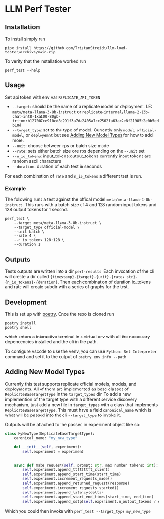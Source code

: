 # LLM Perf Tester



## Installation
To install simply run
```shell
pipx install https://github.com/TristanStreich/llm-load-tester/archive/main.zip
```
To verify that the installation worked run
```shell
perf_test --help
```

## Usage

Set api token with env var `REPLICATE_API_TOKEN`

* `--target`: should be the name of a replicate model or deployment. I.E: `meta/meta-llama-3-8b-instruct` or `replicate-internal/llama-2-13b-chat-int8-1xa100-80gb-triton:b127007ce910cd8e291f3a7da2405a7cc2562fa63ac2e8f21905b2e0b5edb10d`
* `--target_type`: set to the type of model. Currently only `model`, `official-model`, or `deployemnt` but see [Adding New Model Types](#adding-new-model-types) for how to add more.
* `--unit`: choose between rps or batch size mode
* `--rate`: sets either batch size ore rps depending on the `--unit` set
* `--n_io_tokens`: input_tokens:output_tokens currently input tokens are random ascii characters
* `--duration`: duration of each test in seconds

For each combination of `rate` and `n_io_tokens` a different test is run.


### Example

The following runs a test against the offical model `meta/meta-llama-3-8b-instruct`. This runs with a batch size of 4 and 128 random input tokens and 128 output tokens for 1 second.

```shell
perf_test \
    --target meta/meta-llama-3-8b-instruct \
    --target_type official-model \
    --unit batch \
    --rate 4 \
    --n_io_tokens 128:128 \
    --duration 1
```

## Outputs

Tests outputs are written into a dir `perf-results`. Each invocation of the cli will create a dir called `{timestamp}-{target}-{unit}-{rates_str}-{n_io_tokens}-{duration}`. Then each combination of duration io_tokens and rate will create subdir with a series of graphs for the test.

## Development

This is set up with [poetry](https://python-poetry.org/). Once the repo is cloned run
```shell
poetry install
poetry shell
```
which enters a interactive terminal in a virtual env with all the necessary dependencies installed and the cli in the path.

To configure vscode to use the venv, you can use `Python: Set Interpreter` command and set it to the output of `poetry env info --path`


## Adding New Model Types


Currently this test supports replicate official models, models, and deployments. All of them are implemented as base classes of `ReplicateBaseTargetType` in the `target_types` dir. To add a new implemention of the target type with a different service discovery mechanism, just add a new file in `target_types` with a class that implements `ReplicateBaseTargetType`. This must have a field `canonical_name` which is what will be passed into the cli `--target_type` to invoke it.


Outputs will be attached to the passed in experiment object like so:


```python
class MyNewType(ReplicateBaseTargetType):
    canonical_name: "my_new_type"
    
    def __init__(self, experiment):
        self.experiment = experiment

    
    async def make_request(self, prompt: str, max_number_tokens: int):
        self.experiment.append_ttft(ttft_client)
        self.experiment.append_start_time(start_time)
        self.experiment.increment_requests_made()
        self.experiment.append_returned_request(response)
        self.experiment.increment_requests_started()
        self.experiment.append_latency(delta)
        self.experiment.append_start_end_times(start_time, end_time)
        self.experiment.append_sstp(self.experiment.n_output_tokens / delta)
```


Which you could then invoke with `perf_test --target_type my_new_type`